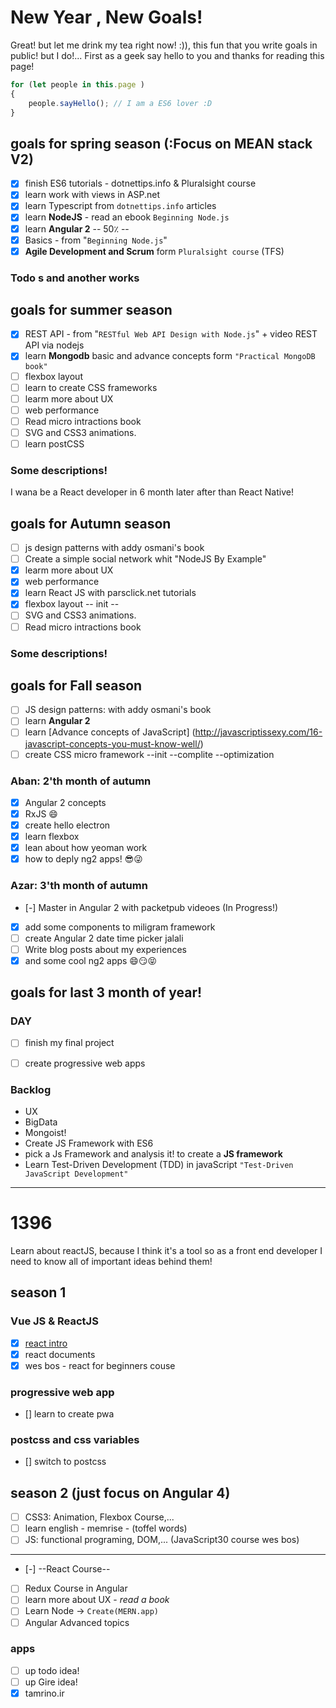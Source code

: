 # New Year , New Goals!
Great! but let me drink my tea right now! :)), this fun that you write goals in public! but I do!...
First as a geek say hello to you and thanks for reading this page!
```js
for (let people in this.page )
{
	people.sayHello(); // I am a ES6 lover :D
}
```

## goals for spring season (:Focus on MEAN stack V2)

- [x] finish ES6 tutorials - dotnettips.info & Pluralsight course
- [x] learn work with views in ASP.net
- [x] learn Typescript from `dotnettips.info` articles
- [x] learn **NodeJS** - read an ebook  `Beginning Node.js`
- [x] learn **Angular 2** -- 50٪ --
- [x] Basics - from "`Beginning Node.js`"
- [x] **Agile Development and Scrum** form `Pluralsight course` (TFS)
### Todo s and another works


## goals for summer season
- [x] REST API - from "`RESTful Web API Design with Node.js`" + video REST API via nodejs
- [x] learn **Mongodb** basic and advance concepts form `"Practical MongoDB book"`
- [ ] flexbox layout
- [ ] learn to create CSS frameworks 
- [ ] learm more about UX
- [ ] web performance
- [ ] Read micro intractions book
- [ ] SVG and CSS3 animations.
- [ ] learn postCSS

### Some descriptions!
I wana be a React developer in 6 month later after than React Native!

## goals for Autumn season
- [ ] js design patterns with addy osmani's book
- [ ] Create a simple social  network  whit "NodeJS By Example"
- [x] learm more about UX
- [x] web performance
- [x] learn React JS with parsclick.net tutorials
- [x] flexbox layout -- init --
- [ ] SVG and CSS3 animations.
- [ ] Read micro intractions book
### Some descriptions!

## goals for Fall season
- [ ] JS design patterns: with addy osmani's book
- [ ] learn **Angular 2**
- [ ] learn [Advance concepts of JavaScript] (http://javascriptissexy.com/16-javascript-concepts-you-must-know-well/)
- [ ] create CSS micro framework --init --complite --optimization

### Aban: 2'th month of autumn
- [x] Angular 2 concepts 
- [x] RxJS 😄
- [x] create hello electron
- [x] learn flexbox 
- [x] lean about how yeoman work
- [x] how to deply ng2 apps! 😎😜

### Azar: 3'th month of autumn
- [-] Master in Angular 2 with packetpub videoes (In Progress!)
- [x] add some components to miligram framework
- [ ] create Angular 2 date time picker jalali
- [ ] Write blog posts about my experiences
- [x] and some cool ng2 apps 😄😏😝

## goals for last 3 month of year!

### DAY
- [ ] finish my final project
- [ ] create progressive web apps


### Backlog
- UX
- BigData
- Mongoist!
- Create JS Framework with ES6
- pick a Js Framework and analysis it! to create a **JS framework**
- Learn Test-Driven Development (TDD)  in javaScript `"Test-Driven JavaScript Development"`


---

# 1396 

Learn about reactJS, because I think it's a tool so as a front end developer I need to know all of important ideas behind them!

## season 1

### Vue JS & ReactJS

- [x] [react intro ](https://github.com/ericvicenti/intro-to-react)
- [x] react documents 
- [x] wes bos - react for beginners couse

### progressive web app

- [] learn to create pwa

### postcss and css variables

- [] switch to postcss

## season 2 (just focus on Angular 4)

- [ ] CSS3: Animation, Flexbox Course,...
- [ ] learn english - memrise - (toffel words)
- [ ] JS: functional programing, DOM,...  (JavaScript30 course wes bos)
---
- [-] --React Course--
- [ ] Redux Course in Angular
- [ ] learn more about UX - _read a book_
- [ ] Learn Node -> `Create(MERN.app)`
- [ ] Angular Advanced topics

### apps
- [ ] up todo idea!
- [ ] up Gire idea!
- [x] tamrino.ir